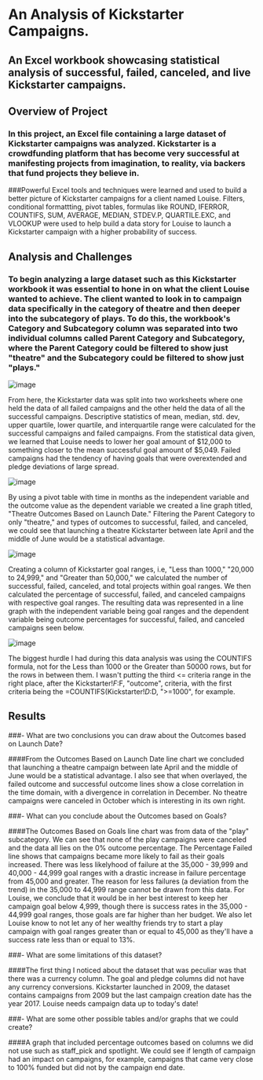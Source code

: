 # An Analysis of Kickstarter Campaigns.

## An Excel workbook showcasing statistical analysis of successful, failed, canceled, and live Kickstarter campaigns.

## Overview of Project

### In this project, an Excel file containing a large dataset of Kickstarter campaigns was analyzed. Kickstarter is a crowdfunding platform that has become very successful at manifesting projects from imagination, to reality, via backers that fund projects they believe in.

###Powerful Excel tools and techniques were learned and used to build a better picture of Kickstarter campaigns for a client named Louise. Filters, conditional formattting, pivot tables, formulas like ROUND, IFERROR, COUNTIFS, SUM, AVERAGE, MEDIAN, STDEV.P, QUARTILE.EXC, and VLOOKUP were used to help build a data story for Louise to launch a Kickstarter campaign with a higher probability of success.

## Analysis and Challenges
### To begin analyzing a large dataset such as this Kickstarter workbook it was essential to hone in on what the client Louise wanted to achieve. The client wanted to look in to campaign data specifically in the category of theatre and then deeper into the subcategory of plays. To do this, the workbook's Category and Subcategory column was separated into two individual columns called Parent Category and Subcategory, where the Parent Category could be filtered to show just "theatre" and the Subcategory could be filtered to show just "plays."

![image](https://user-images.githubusercontent.com/27036669/138611094-dab8cd49-93a9-4912-8360-e479470c376a.png)

From here, the Kickstarter data was split into two worksheets where one held the data of all failed campaigns and the other held the data of all the successful campaigns. Descriptive statistics of mean, median, std. dev, upper quartile, lower quartile, and interquartile range were calculated for the successful campaigns and failed campaigns. From the statistical data given, we learned that Louise needs to lower her goal amount of $12,000 to something closer to the mean successful goal amount of $5,049. Failed campaigns had the tendency of having goals that were overextended and pledge deviations of large spread. 

![image](https://user-images.githubusercontent.com/27036669/138615048-bf155014-0d4a-4b1a-b81e-de80f6b3c2d2.png)

By using a pivot table with time in months as the independent variable and the outcome value as the dependent variable we created a line graph titled, "Theatre Outcomes Based on Launch Date." Filtering the Parent Category to only "theatre," and types of outcomes to successful, failed, and canceled, we could see that launching a theatre Kickstarter between late April and the middle of June would be a statistical advantage. 

![image](https://user-images.githubusercontent.com/27036669/138615215-bdfaf379-1abc-4206-9396-fbd02de44d72.png)

Creating a column of Kickstarter goal ranges, i.e, "Less than 1000," "20,000 to 24,999," and "Greater than 50,000," we calculated the number of successful, failed, canceled, and total projects within goal ranges. We then calculated the percentage of successful, failed, and canceled campaigns with respective goal ranges. The resulting data was represented in a line graph with the independent variable being goal ranges and the dependent variable being outcome percentages for successful, failed, and canceled campaigns seen below.

![image](https://user-images.githubusercontent.com/27036669/138615367-0a27af25-8114-4df5-8bc5-264171109eb2.png)

The biggest hurdle I had during this data analysis was using the COUNTIFS formula, not for the Less than 1000 or the Greater than 50000 rows, but for the rows in between them. I wasn't putting the third <= criteria range in the right place, after the Kickstarter!$F:$F, "outcome", criteria, with the first criteria being the =COUNTIFS(Kickstarter!$D:$D, ">=1000", for example.

## Results

###- What are two conclusions you can draw about the Outcomes based on Launch Date?

####From the Outcomes Based on Launch Date line chart we concluded that launching a theatre campaign between late April and the middle of June would be a statistical advantage. I also see that when overlayed, the failed outcome and successful outcome lines show a close correlation in the time domain, with a divergence in correlation in December. No theatre campaigns were canceled in October which is interesting in its own right.

###- What can you conclude about the Outcomes based on Goals?

####The Outcomes Based on Goals line chart was from data of the "play" subcategory. We can see that none of the play campaigns were canceled and the data all lies on the 0% outcome percentage. The Percentage Failed line shows that campaigns became more likely to fail as their goals increased. There was less likelyhood of failure at the 35,000 - 39,999 and 40,000 - 44,999 goal ranges with a drastic increase in failure percentage from 45,000 and greater. The reason for less failures (a deviation from the trend) in the 35,000 to 44,999 range cannot be drawn from this data. For Louise, we conclude that it would be in her best interest to keep her campaign goal below 4,999, though there is success rates in the 35,000 - 44,999 goal ranges, those goals are far higher than her budget. We also let Louise know to not let any of her wealthy friends try to start a play campaign with goal ranges greater than or equal to 45,000 as they'll have a success rate less than or equal to 13%.

###- What are some limitations of this dataset?

####The first thing I noticed about the dataset that was peculiar was that there was a currency column. The goal and pledge columns did not have any currency conversions. Kickstarter launched in 2009, the dataset contains campaigns from 2009 but the last campaign creation date has the year 2017. Louise needs campaign data up to today's date!

###- What are some other possible tables and/or graphs that we could create?

####A graph that included percentage outcomes based on columns we did not use such as staff_pick and spotlight. We could see if length of campaign had an impact on campaigns, for example, campaigns that came very close to 100% funded but did not by the campaign end date.
